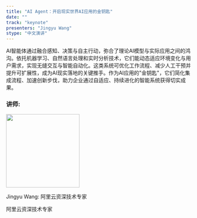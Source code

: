 ```yaml
---
title: "AI Agent：开启现实世界AI应用的金钥匙"
date: ""
track: "keynote"
presenters: "Jingyu Wang"
stype: "中文演讲"
---
```


AI智能体通过融合感知、决策与自主行动，弥合了理论AI模型与实际应用之间的鸿沟。依托机器学习、自然语言处理和实时分析技术，它们能动态适应环境变化与用户需求，实现无缝交互与智能自动化。这类系统可优化工作流程、减少人工干预并提升可扩展性，成为AI现实落地的关键推手。作为AI应用的"金钥匙"，它们简化集成流程、加速创新步伐，助力企业通过自适应、持续进化的智能系统获得切实成果。

### 讲师:


<img src="https://sessionize.com/image/3561-400o400o1-fwLc6u433NK9hCNeTMQsxv.png" width="200" /><br/>

Jingyu Wang: 阿里云资深技术专家

阿里云资深技术专家

